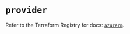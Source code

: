# `provider`

Refer to the Terraform Registry for docs: [`azurerm`](https://registry.terraform.io/providers/hashicorp/azurerm/4.2.0/docs).
